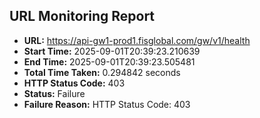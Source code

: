 ## URL Monitoring Report

- **URL:** https://api-gw1-prod1.fisglobal.com/gw/v1/health
- **Start Time:** 2025-09-01T20:39:23.210639
- **End Time:** 2025-09-01T20:39:23.505481
- **Total Time Taken:** 0.294842 seconds
- **HTTP Status Code:** 403
- **Status:** Failure
- **Failure Reason:** HTTP Status Code: 403
